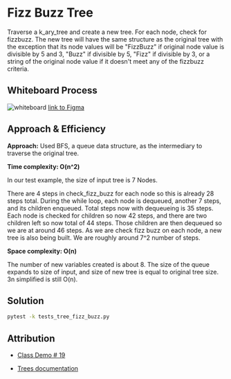 # Fizz Buzz Tree
Traverse a k_ary_tree and create a new tree. For each node, check for fizzbuzz. The new tree will have the same structure
as the original tree with the exception that its node values will be "FizzBuzz" if original node value is divisible by 5 and 3,
"Buzz" if divisible by 5, "Fizz" if divisible by 3, or a string of the original node value if it doesn't meet any of the
fizzbuzz criteria.

## Whiteboard Process
![whiteboard](/docs/tree_fizz_buzz/fizz_buzz_tree_whiteboard.png)
[link to Figma](https://www.figma.com/file/U6JMMqjUw6tcCZDb2Z3u97/tree_fizz_buzz?type=whiteboard&node-id=25-1258&t=K6otTD1wDvKYLfVF-0)

## Approach & Efficiency

**Approach:** Used BFS, a queue data structure, as the intermediary to traverse the original tree.

**Time complexity: O(n^2)**

In our test example, the size of input tree is 7 Nodes.

There are 4 steps in check_fizz_buzz for each node so this is already 28 steps total. During the while loop, each node is dequeued, another 7 steps, and its children enqueued. Total steps now with dequeueing is 35 steps. Each node is checked for children so now 42 steps, and there are two children left so now total of 44 steps. Those children are then dequeued so we are at around 46 steps. As we are check fizz buzz on each node, a new tree is also being built. We are roughly around 7^2 number of steps.

**Space complexity: O(n)**

The number of new variables created is about 8. The size of the queue expands to size of input,  and size of new tree is equal to original tree size. 3n simplified is still O(n).


## Solution
<!-- Show how to run your code, and examples of it in action -->
```zsh
pytest -k tests_tree_fizz_buzz.py
```

## Attribution
- [Class Demo # 19](https://replit.com/@kiengchay/Warm-Up-Class-19-401n8#main.py)

- [Trees documentation](https://codefellows.github.io/common_curriculum/data_structures_and_algorithms/Code_401/class-15/resources/Trees.html)
